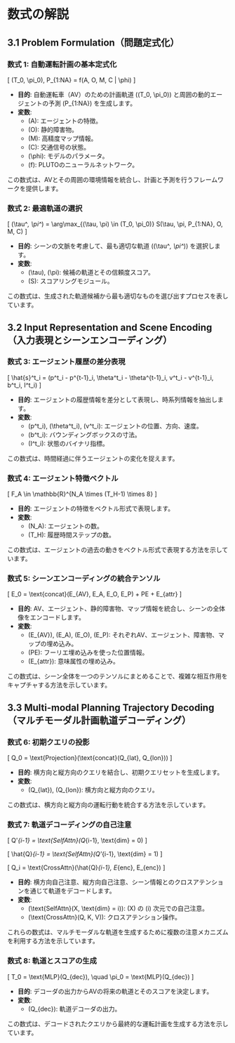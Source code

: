 # 数式の解説

## 3.1 Problem Formulation（問題定式化）

### 数式 1: 自動運転計画の基本定式化

\[
(T_0, \pi_0), P_{1:NA} = f(A, O, M, C | \phi)
\]

- **目的**: 自動運転車（AV）のための計画軌道 \((T_0, \pi_0)\) と周囲の動的エージェントの予測 \(P_{1:NA}\) を生成します。
- **変数**:
  - \(A\): エージェントの特徴。
  - \(O\): 静的障害物。
  - \(M\): 高精度マップ情報。
  - \(C\): 交通信号の状態。
  - \(\phi\): モデルのパラメータ。
  - \(f\): PLUTOのニューラルネットワーク。

この数式は、AVとその周囲の環境情報を統合し、計画と予測を行うフレームワークを提供します。

### 数式 2: 最適軌道の選択

\[
(\tau^*, \pi^*) = \arg\max_{(\tau, \pi) \in (T_0, \pi_0)} S(\tau, \pi, P_{1:NA}, O, M, C)
\]

- **目的**: シーンの文脈を考慮して、最も適切な軌道 \((\tau^*, \pi^*)\) を選択します。
- **変数**:
  - \(\tau\), \(\pi\): 候補の軌道とその信頼度スコア。
  - \(S\): スコアリングモジュール。

この数式は、生成された軌道候補から最も適切なものを選び出すプロセスを表しています。

## 3.2 Input Representation and Scene Encoding（入力表現とシーンエンコーディング）

### 数式 3: エージェント履歴の差分表現

\[
\hat{s}^t_i = (p^t_i - p^{t-1}_i, \theta^t_i - \theta^{t-1}_i, v^t_i - v^{t-1}_i, b^t_i, I^t_i)
\]

- **目的**: エージェントの履歴情報を差分として表現し、時系列情報を抽出します。
- **変数**:
  - \(p^t_i\), \(\theta^t_i\), \(v^t_i\): エージェントの位置、方向、速度。
  - \(b^t_i\): バウンディングボックスの寸法。
  - \(I^t_i\): 状態のバイナリ指標。

この数式は、時間経過に伴うエージェントの変化を捉えます。

### 数式 4: エージェント特徴ベクトル

\[
F_A \in \mathbb{R}^{N_A \times (T_H-1) \times 8}
\]

- **目的**: エージェントの特徴をベクトル形式で表現します。
- **変数**:
  - \(N_A\): エージェントの数。
  - \(T_H\): 履歴時間ステップの数。

この数式は、エージェントの過去の動きをベクトル形式で表現する方法を示しています。

### 数式 5: シーンエンコーディングの統合テンソル

\[
E_0 = \text{concat}(E_{AV}, E_A, E_O, E_P) + PE + E_{attr}
\]

- **目的**: AV、エージェント、静的障害物、マップ情報を統合し、シーンの全体像をエンコードします。
- **変数**:
  - \(E_{AV}\), \(E_A\), \(E_O\), \(E_P\): それぞれAV、エージェント、障害物、マップの埋め込み。
  - \(PE\): フーリエ埋め込みを使った位置情報。
  - \(E_{attr}\): 意味属性の埋め込み。

この数式は、シーン全体を一つのテンソルにまとめることで、複雑な相互作用をキャプチャする方法を示しています。

## 3.3 Multi-modal Planning Trajectory Decoding（マルチモーダル計画軌道デコーディング）

### 数式 6: 初期クエリの投影

\[
Q_0 = \text{Projection}(\text{concat}(Q_{lat}, Q_{lon}))
\]

- **目的**: 横方向と縦方向のクエリを結合し、初期クエリセットを生成します。
- **変数**:
  - \(Q_{lat}\), \(Q_{lon}\): 横方向と縦方向のクエリ。

この数式は、横方向と縦方向の運転行動を統合する方法を示しています。

### 数式 7: 軌道デコーディングの自己注意

\[
Q'_{i-1} = \text{SelfAttn}(Q_{i-1}, \text{dim} = 0)
\]

\[
\hat{Q}_{i-1} = \text{SelfAttn}(Q'_{i-1}, \text{dim} = 1)
\]

\[
Q_i = \text{CrossAttn}(\hat{Q}_{i-1}, E_{enc}, E_{enc})
\]

- **目的**: 横方向自己注意、縦方向自己注意、シーン情報とのクロスアテンションを通じて軌道をデコードします。
- **変数**:
  - \(\text{SelfAttn}(X, \text{dim} = i)\): \(X\) の \(i\) 次元での自己注意。
  - \(\text{CrossAttn}(Q, K, V)\): クロスアテンション操作。

これらの数式は、マルチモーダルな軌道を生成するために複数の注意メカニズムを利用する方法を示しています。

### 数式 8: 軌道とスコアの生成

\[
T_0 = \text{MLP}(Q_{dec}), \quad \pi_0 = \text{MLP}(Q_{dec})
\]

- **目的**: デコーダの出力からAVの将来の軌道とそのスコアを決定します。
- **変数**:
  - \(Q_{dec}\): 軌道デコーダの出力。

この数式は、デコードされたクエリから最終的な運転計画を生成する方法を示しています。
